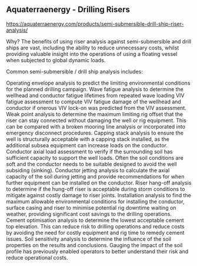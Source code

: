 

## Aquaterraenergy - Drilling Risers

https://aquaterraenergy.com/products/semi-submersible-drill-ship-riser-analysis/

Why?
The benefits of using riser analysis against semi-submersible and drill ships are vast, including the ability to reduce unnecessary costs, whilst providing valuable insight into the operations of using a floating vessel when subjected to global dynamic loads.

Common semi-submersible / drill ship analysis includes:

Operating envelope analysis to predict the limiting environmental conditions for the planned drilling campaign.
Wave fatigue analysis to determine the wellhead and conductor fatigue lifetimes from repeated wave loading
VIV fatigue assessment to compute VIV fatigue damage of the wellhead and conductor if onerous VIV lock-on was predicted from the VIV assessment.
Weak point analysis to determine the maximum limiting rig offset that the riser can stay connected without damaging the well or rig equipment. This can be compared with a broken mooring line analysis or incorporated into emergency disconnect procedures.
Capping stack analysis to ensure the well is structurally acceptable with a capping stack installed, as the additional subsea equipment can increase loads on the conductor.
Conductor axial load assessment to verify if the surrounding soil has sufficient capacity to support the well loads. Often the soil conditions are soft and the conductor needs to be suitable designed to avoid the well subsiding (sinking).
Conductor jetting analysis to calculate the axial capacity of the soil during jetting and provide recommendations for when further equipment can be installed on the conductor.
Riser hang-off analysis to determine if the hung-off riser is acceptable during storm conditions to mitigate against costly damage to riser joints.
Installation analysis to find the maximum allowable environmental conditions for installing the conductor, surface casing and riser to minimise potential rig downtime waiting on weather, providing significant cost savings to the drilling operations.
Cement optimisation analysis to determine the lowest acceptable cement top elevation. This can reduce risk to drilling operations and reduce costs by avoiding the need for costly equipment and rig time to remedy cement issues.
Soil sensitivity analysis to determine the influence of the soil properties on the results and conclusions. Gauging the impact of the soil profile has previously enabled operators to better understand their risk and reduce operational costs.

